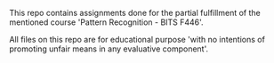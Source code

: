 This repo contains assignments done for the partial fulfillment of the mentioned course 'Pattern Recognition - BITS F446'.

All files on this repo are for educational purpose 'with no intentions of promoting unfair means in any evaluative component'.
